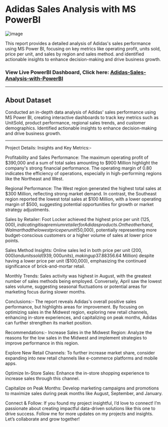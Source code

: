 # Adidas Sales Analysis with MS PowerBI

![image](https://github.com/user-attachments/assets/2419cb24-fc1d-493c-a5b1-66a684285686)

This report provides a detailed analysis of Adidas's sales performance using MS Power BI, focusing on key metrics like operating profit, units sold, price per unit, and sales by region and sales method. and identified actionable insights to enhance decision-making and drive business growth.

### View Live PowerBI Dashboard, Click here: <a href="https://app.powerbi.com/view?r=eyJrIjoiMzA0MmVmODUtZTA4OC00ZjcwLWFhOWUtMzg3YjljYjU1ZGVhIiwidCI6IjFkMjlkNzM5LTIzY2YtNDMwMS1hNTZlLTU1YzA0ZDg1NGQxOSJ9">Adidas-Sales-Analysis-with-PowerBI</a>

---

## **About Dataset**  

Conducted an in-depth data analysis of Adidas' sales performance using MS Power BI, creating interactive dashboards to track key metrics such as UnitSold, product performance, regional sales trends, and customer demographics. Identified actionable insights to enhance decision-making and drive business growth.
                  
---

Project Details:
Insights and Key Metrics:-

Profitability and Sales Performance: The maximum operating profit of $390,000 and a sum of total sales amounting to $900 Million highlight the company's strong financial performance. The operating margin of 0.80 indicates the efficiency of operations, especially in high-performing regions like the Northeast and West.

Regional Performance: The West region generated the highest total sales at $300 Million, reflecting strong market demand. In contrast, the Southeast region reported the lowest total sales at $100 Million, with a lower operating margin of $500, suggesting potential opportunities for growth or market strategy adjustments.

Sales by Retailer: Foot Locker achieved the highest price per unit ($125,000), indicating it is a premium retailer for Adidas products. On the other hand, Walmart had the lowest price per unit ($50,000), potentially representing more budget-conscious customers or a higher volume of sales at lower price points.

Sales Method Insights: Online sales led in both price per unit ($200,000) and units sold (939,000 units), making up 37.88% of total sales, reflecting a strong trend toward e-commerce. Meanwhile, in-store sales contributed to the highest total sales ($356.64 Million) despite having a lower price per unit ($100,000), emphasizing the continued significance of brick-and-mortar retail.

Monthly Trends: Sales activity was highest in August, with the greatest number of sales methods being employed. Conversely, April saw the lowest sales volume, suggesting seasonal fluctuations or potential areas for marketing focus during slower months.

Conclusions:-
The report reveals Adidas's overall positive sales performance, but highlights areas for improvement. By focusing on optimizing sales in the Midwest region, exploring new retail channels, enhancing in-store experiences, and capitalizing on peak months, Adidas can further strengthen its market position.

Recommendations:-
Increase Sales in the Midwest Region: Analyze the reasons for the low sales in the Midwest and implement strategies to improve performance in this region.

Explore New Retail Channels: To further increase market share, consider expanding into new retail channels like e-commerce platforms and mobile apps.

Optimize In-Store Sales: Enhance the in-store shopping experience to increase sales through this channel.

Capitalize on Peak Months: Develop marketing campaigns and promotions to maximize sales during peak months like August, September, and January.

Connect & Follow:
If you found my project insightful, I’d love to connect! I’m passionate about creating impactful data-driven solutions like this one to drive success. Follow me for more updates on my projects and insights. Let’s collaborate and grow together!
